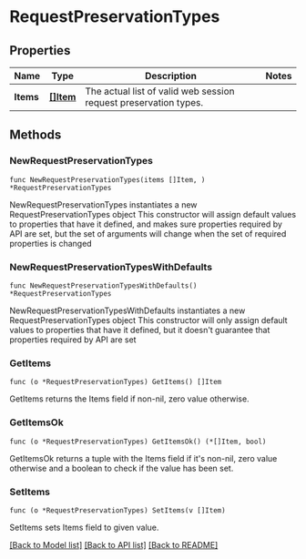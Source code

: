 # RequestPreservationTypes

## Properties

Name | Type | Description | Notes
------------ | ------------- | ------------- | -------------
**Items** | [**[]Item**](Item.md) | The actual list of valid web session request preservation types. | 

## Methods

### NewRequestPreservationTypes

`func NewRequestPreservationTypes(items []Item, ) *RequestPreservationTypes`

NewRequestPreservationTypes instantiates a new RequestPreservationTypes object
This constructor will assign default values to properties that have it defined,
and makes sure properties required by API are set, but the set of arguments
will change when the set of required properties is changed

### NewRequestPreservationTypesWithDefaults

`func NewRequestPreservationTypesWithDefaults() *RequestPreservationTypes`

NewRequestPreservationTypesWithDefaults instantiates a new RequestPreservationTypes object
This constructor will only assign default values to properties that have it defined,
but it doesn't guarantee that properties required by API are set

### GetItems

`func (o *RequestPreservationTypes) GetItems() []Item`

GetItems returns the Items field if non-nil, zero value otherwise.

### GetItemsOk

`func (o *RequestPreservationTypes) GetItemsOk() (*[]Item, bool)`

GetItemsOk returns a tuple with the Items field if it's non-nil, zero value otherwise
and a boolean to check if the value has been set.

### SetItems

`func (o *RequestPreservationTypes) SetItems(v []Item)`

SetItems sets Items field to given value.



[[Back to Model list]](../README.md#documentation-for-models) [[Back to API list]](../README.md#documentation-for-api-endpoints) [[Back to README]](../README.md)


